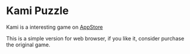 # Kami Puzzle

Kami is a interesting game on [AppStore](https://itunes.apple.com/us/developer/state-of-play-games/id494615574#)

This is a simple version for web browser, if you like it, consider purchase the original game.